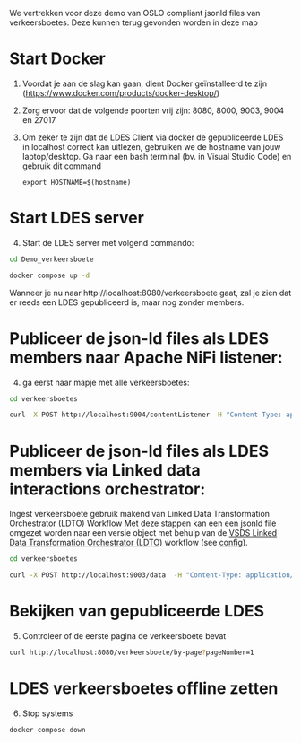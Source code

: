 We vertrekken voor deze demo van OSLO compliant jsonld files van verkeersboetes. Deze kunnen terug gevonden worden in deze map



# Start Docker

1. Voordat je aan de slag kan gaan, dient Docker geïnstalleerd te zijn (https://www.docker.com/products/docker-desktop/)
2. Zorg ervoor dat de volgende poorten vrij zijn: 8080, 8000, 9003, 9004 en 27017
3. Om zeker te zijn dat de LDES Client via docker de gepubliceerde LDES in localhost correct kan uitlezen, gebruiken we de hostname van jouw laptop/desktop.
   Ga naar een bash terminal (bv. in Visual Studio Code) en gebruik dit command
   
   `export HOSTNAME=$(hostname)`
  
# Start LDES server
4. Start de LDES server met volgend commando:
```bash
cd Demo_verkeersboete

docker compose up -d
```

Wanneer je nu naar 
http://localhost:8080/verkeersboete gaat, zal je zien dat er reeds een LDES gepubliceerd is, maar nog zonder members.

# Publiceer de json-ld files als LDES members naar Apache NiFi listener:

4. ga eerst naar mapje met alle verkeersboetes:
```bash
cd verkeersboetes

curl -X POST http://localhost:9004/contentListener -H "Content-Type: application/ld+json" -d @verkeersboete1.jsonld
```

# Publiceer de json-ld files als LDES members via Linked data interactions orchestrator:

Ingest verkeersboete gebruik makend van Linked Data Transformation Orchestrator (LDTO) Workflow
Met deze stappen kan een een jsonld file omgezet worden naar een versie object met behulp van de [VSDS Linked Data Transformation Orchestrator (LDTO)](https://github.com/Informatievlaanderen/VSDS-Linked-Data-Interactions) workflow (see [config](./ldio-workflow.config.yml)).

```bash
cd verkeersboetes

curl -X POST http://localhost:9003/data  -H "Content-Type: application/ld+json" -d "@verkeersboete1.jsonld"
```

# Bekijken van gepubliceerde LDES

5. Controleer of de eerste pagina de verkeersboete bevat
```bash
curl http://localhost:8080/verkeersboete/by-page?pageNumber=1
```

# LDES verkeersboetes offline zetten
6. Stop systems
```bash
docker compose down
```
